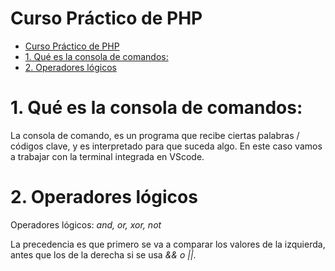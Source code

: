 # Curso Práctico de PHP
- [Curso Práctico de PHP](#curso-práctico-de-php)
- [1. Qué es la consola de comandos:](#1-qué-es-la-consola-de-comandos)
- [2. Operadores lógicos](#2-operadores-lógicos)
  

# 1. Qué es la consola de comandos:
La consola de comando, es un programa que recibe ciertas palabras / códigos clave, y es interpretado para que suceda algo.
En este caso vamos a trabajar con la terminal integrada en VScode.

# 2. Operadores lógicos
Operadores lógicos: *and, or, xor, not*

La precedencia es que primero se va a comparar los valores de la izquierda, antes que los de la derecha si se usa *&& o ||*.